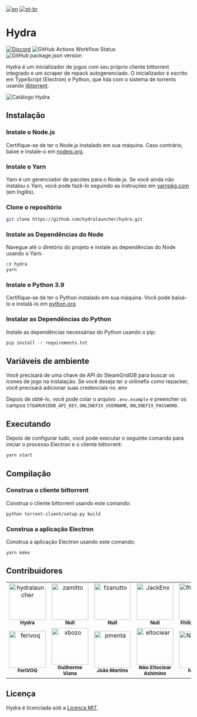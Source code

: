 [![en](https://img.shields.io/badge/lang-en-red.svg)](./README.md)
[![pt-br](https://img.shields.io/badge/lang-pt--br-green.svg)](./README.pt-br.md)

# Hydra

<a href="https://discord.gg/hydralauncher" target="_blank">![Discord](https://img.shields.io/discord/1220692017311645737?style=flat&logo=discord&label=Hydra&labelColor=%231c1c1c)</a>
![GitHub Actions Workflow Status](https://img.shields.io/github/actions/workflow/status/hydralauncher/hydra/build.yml)
![GitHub package.json version](https://img.shields.io/github/package-json/v/hydralauncher/hydra)

Hydra é um inicializador de jogos com seu próprio cliente bittorrent integrado e um scraper de repack autogerenciado.
O inicializador é escrito em TypeScript (Electron) e Python, que lida com o sistema de torrents usando [libtorrent](https://www.libtorrent.org/).

![Catálogo Hydra](./docs/screenshot.png)

## Instalação

### Instale o Node.js

Certifique-se de ter o Node.js instalado em sua máquina. Caso contrário, baixe e instale-o em [nodejs.org](https://nodejs.org/).

### Instale o Yarn

Yarn é um gerenciador de pacotes para o Node.js. Se você ainda não instalou o Yarn, você pode fazê-lo seguindo as instruções em [yarnpkg.com](https://classic.yarnpkg.com/lang/en/docs/install/) (em Inglês).

### Clone o repositório

```bash
git clone https://github.com/hydralauncher/hydra.git
```

### Instale as Dependências do Node

Navegue até o diretório do projeto e instale as dependências do Node usando o Yarn:

```bash
cd hydra
yarn
```

### Instale o Python 3.9

Certifique-se de ter o Python instalado em sua máquina. Você pode baixá-lo e instalá-lo em [python.org](https://www.python.org/downloads/release/python-3919/).

### Instalar as Dependências do Python

Instale as dependências necessárias do Python usando o pip:

```bash
pip install -r requirements.txt
```

## Variáveis de ambiente

Você precisará de uma chave de API do SteamGridGB para buscar os ícones de jogo na instalação.
Se você deseja ter o onlinefix como repacker, você precisará adicionar suas credenciais no .env

Depois de obtê-lo, você pode colar o arquivo `.env.example` e preencher os campos `STEAMGRIDDB_API_KEY`, `ONLINEFIX_USERNAME`, `ONLINEFIX_PASSWORD`.

## Executando

Depois de configurar tudo, você pode executar o seguinte comando para iniciar o processo Electron e o cliente bittorrent:

```bash
yarn start
```

## Compilação

### Construa o cliente bittorrent

Construa o cliente bittorrent usando este comando:

```bash
python torrent-client/setup.py build
```

### Construa a aplicação Electron

Construa a aplicação Electron usando este comando:

```bash
yarn make
```

## Contribuidores

<!-- readme: contributors -start -->
<table>
<tr>
    <td align="center">
        <a href="https://github.com/hydralauncher">
            <img src="https://avatars.githubusercontent.com/u/164102380?v=4" width="100;" alt="hydralauncher"/>
            <br />
            <sub><b>Hydra</b></sub>
        </a>
    </td>
    <td align="center">
        <a href="https://github.com/zamitto">
            <img src="https://avatars.githubusercontent.com/u/167933696?v=4" width="100;" alt="zamitto"/>
            <br />
            <sub><b>Null</b></sub>
        </a>
    </td>
    <td align="center">
        <a href="https://github.com/fzanutto">
            <img src="https://avatars.githubusercontent.com/u/15229294?v=4" width="100;" alt="fzanutto"/>
            <br />
            <sub><b>Null</b></sub>
        </a>
    </td>
    <td align="center">
        <a href="https://github.com/JackEnx">
            <img src="https://avatars.githubusercontent.com/u/167036558?v=4" width="100;" alt="JackEnx"/>
            <br />
            <sub><b>Null</b></sub>
        </a>
    </td>
    <td align="center">
        <a href="https://github.com/fhilipecrash">
            <img src="https://avatars.githubusercontent.com/u/36455575?v=4" width="100;" alt="fhilipecrash"/>
            <br />
            <sub><b>Fhilipe Coelho</b></sub>
        </a>
    </td>
    <td align="center">
        <a href="https://github.com/Magrid0">
            <img src="https://avatars.githubusercontent.com/u/73496008?v=4" width="100;" alt="Magrid0"/>
            <br />
            <sub><b>Magrid</b></sub>
        </a>
    </td></tr>
<tr>
    <td align="center">
        <a href="https://github.com/ferivoq">
            <img src="https://avatars.githubusercontent.com/u/36544651?v=4" width="100;" alt="ferivoq"/>
            <br />
            <sub><b>FeriVOQ</b></sub>
        </a>
    </td>
    <td align="center">
        <a href="https://github.com/xbozo">
            <img src="https://avatars.githubusercontent.com/u/119091492?v=4" width="100;" alt="xbozo"/>
            <br />
            <sub><b>Guilherme Viana</b></sub>
        </a>
    </td>
    <td align="center">
        <a href="https://github.com/pmenta">
            <img src="https://avatars.githubusercontent.com/u/71457671?v=4" width="100;" alt="pmenta"/>
            <br />
            <sub><b>João Martins</b></sub>
        </a>
    </td>
    <td align="center">
        <a href="https://github.com/eltociear">
            <img src="https://avatars.githubusercontent.com/u/22633385?v=4" width="100;" alt="eltociear"/>
            <br />
            <sub><b>Ikko Eltociear Ashimine</b></sub>
        </a>
    </td>
    <td align="center">
        <a href="https://github.com/Netflixyapp">
            <img src="https://avatars.githubusercontent.com/u/91623880?v=4" width="100;" alt="Netflixyapp"/>
            <br />
            <sub><b>Netflixy</b></sub>
        </a>
    </td></tr>
</table>
<!-- readme: contributors -end -->

## Licença

Hydra é licenciada sob a [Licença MIT](LICENSE).
